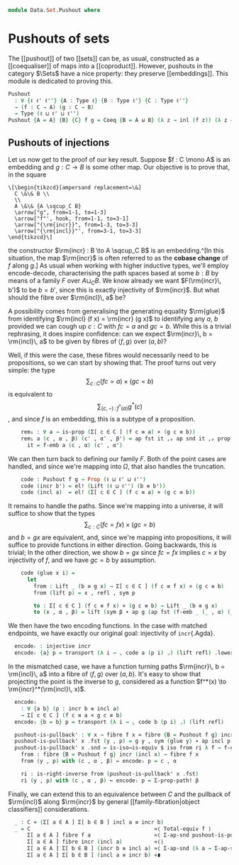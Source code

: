 <!--
```agda
open import 1Lab.Prelude

open import Data.Set.Coequaliser
open import Data.Sum
```
-->

```agda
module Data.Set.Pushout where
```

# Pushouts of sets

<!--
```agda
private variable
  ℓ ℓ' ℓ'' : Level
  A B C : Type ℓ
  f g : C → A

pattern incl x = inc (inl x)
pattern incr x = inc (inr x)
```
-->

The [[pushout]] of two [[sets]] can be, as usual, constructed as a
[[coequaliser]] of maps into a [[coproduct]]. However, pushouts in the
category $\Sets$ have a nice property: they preserve [[embeddings]].
This module is dedicated to proving this.

```agda
Pushout
  : ∀ {ℓ ℓ' ℓ''} {A : Type ℓ} {B : Type ℓ'} {C : Type ℓ''}
  → (f : C → A) (g : C → B)
  → Type (ℓ ⊔ ℓ' ⊔ ℓ'')
Pushout {A = A} {B} {C} f g = Coeq {B = A ⊎ B} (λ z → inl (f z)) (λ z → inr (g z))
```

<!--
```agda
swap-pushout : Pushout f g → Pushout g f
swap-pushout (incl x) = incr x
swap-pushout (incr x) = incl x
swap-pushout (glue x i) = glue x (~ i)
swap-pushout (squash x y p q i j) =
  let f = swap-pushout in squash (f x) (f y) (λ i → f (p i)) (λ i → f (q i)) i j

swap-swap : swap-pushout {f = f} {g = g} ∘ swap-pushout ≡ λ x → x
swap-swap = ext λ where
  (inl x) → refl
  (inr x) → refl

swap-pushout-is-equiv : is-equiv (swap-pushout {f = f} {g = g})
swap-pushout-is-equiv = is-iso→is-equiv $
  iso swap-pushout (happly swap-swap) (happly swap-swap)
```
-->

## Pushouts of injections

<!--
```agda
module
  _ {ℓ ℓ' ℓ''} {A : Type ℓ} {B : Type ℓ'} {C : Type ℓ''}
    ⦃ bset : H-Level B 2 ⦄
    (f : C → A) (g : C → B) (f-emb : is-embedding f)
    where
```
-->

Let us now get to the proof of our key result. Suppose $f : C \mono A$
is an embedding and $g : C \to B$ is some other map. Our objective is to
prove that, in the square

~~~{.quiver}
\[\begin{tikzcd}[ampersand replacement=\&]
  C \&\& B \\
  \\
  A \&\& {A \sqcup_C B}
  \arrow["g", from=1-1, to=1-3]
  \arrow["f"', hook, from=1-1, to=3-1]
  \arrow["{\rm{incr}}", from=1-3, to=3-3]
  \arrow["{\rm{incl}}"', from=3-1, to=3-3]
\end{tikzcd}\]
~~~

the constructor $\rm{incr} : B \to A \sqcup_C B$ is an embedding.^[In
this situation, the map $\rm{incr}$ is often referred to as the **cobase
change** of $f$ along $g$.] As usual when working with higher inductive
types, we'll employ encode-decode, characterising the path spaces based
at some $b : B$ by means of a family $F$ over $A \sqcup_C B$. We know
already we want $F(\rm{incr}\, b')$ to be $b = b'$, since this is
exactly injectivity of $\rm{incr}$. But what should the fibre over
$\rm{incl}\, a$ be?

A possibility comes from generalising the generating equality
$\rm{glue}$ from identifying $\rm{incl} (f x) = \rm{incr} (g x)$ to
identifying any $a$, $b$ provided we can cough up $c : C$ with $f c = a$
and $g c = b$. While this is a trivial rephrasing, it does inspire
confidence: can we expect $\rm{incr}\, b = \rm{incl}\, a$ to be given by
fibres of $\langle f, g \rangle$ over $(a, b)$?

Well, if this were the case, these fibres would necessarily need to
be propositions, so we can start by showing that. The proof turns out
very simple: the type $$\sum_{c\, :\, C} (f c = a) \times (g c = b)$$ is
equivalent to $$\sum_{(c,-)\, :\, f^*(a)} g^*(c)$$, and since $f$ is an
embedding, this is a subtype of a proposition.

<!--
```agda
  private module _ (b : B) where
```
-->

```agda
    rem₁ : ∀ a → is-prop (Σ[ c ∈ C ] (f c ≡ a) × (g c ≡ b))
    rem₁ a (c , α , β) (c' , α' , β') = ap fst it ,ₚ ap snd it ,ₚ prop! where
      it = f-emb a (c , α) (c' , α')
```

<!--
```agda
    instance
      rem₁' : ∀ {a n} → H-Level (Σ[ c ∈ C ] (f c ≡ a) × (g c ≡ b)) (suc n)
      rem₁' {a} = prop-instance (rem₁ a)
      {-# OVERLAPPING rem₁' #-}
```
-->

We can then turn back to defining our family $F$. Both of the point
cases are handled, and since we're mapping into $\Omega$, that also
handles the truncation.

```agda
    code : Pushout f g → Prop (ℓ ⊔ ℓ' ⊔ ℓ'')
    code (incr b') = el! (Lift (ℓ ⊔ ℓ'') (b ≡ b'))
    code (incl a)  = el! (Σ[ c ∈ C ] (f c ≡ a) × (g c ≡ b))
```

It remains to handle the paths. Since we're mapping into a universe, it
will suffice to show that the types
$$\sum_{c : C} (f c = f x) \times (g c = b)$$
and $b = g x$ are equivalent, and, since we're mapping into
propositions, it will suffice to provide functions in either direction.
Going backwards, this is trivial; In the other direction, we show $b =
g x$ since $f c = f x$ implies $c = x$ by injectivity of $f$, and
we have $g c = b$ by assumption.

```agda
    code (glue x i) =
      let
        from : Lift _ (b ≡ g x) → Σ[ c ∈ C ] (f c ≡ f x) × (g c ≡ b)
        from (lift p) = x , refl , sym p

        to : Σ[ c ∈ C ] (f c ≡ f x) × (g c ≡ b) → Lift _ (b ≡ g x)
        to (x , α , β) = lift (sym β ∙ ap g (ap fst (f-emb _ (_ , α) (_ , refl))))
```

<!--
```agda
      in n-ua
          {X = el! (Σ[ c ∈ C ] (f c ≡ f x) × (g c ≡ b))}
          {Y = el! (Lift (ℓ ⊔ ℓ'') (b ≡ g x))}
          (prop-ext! to from) i

    code (squash x y p q i j) = n-Type-is-hlevel 1
      (code x) (code y) (λ i → code (p i)) (λ i → code (q i)) i j
```
-->

We then have the two encoding functions. In the case with matched
endpoints, we have exactly our original goal: injectivity of
`incr`{.Agda}.

```agda
  encodeᵣ : injective incr
  encodeᵣ {a} p = transport (λ i → ⌞ code a (p i) ⌟) (lift refl) .lower
```

<!--
```agda
  f-inj→incr-inj : is-embedding {A = B} {B = Pushout f g} incr
  f-inj→incr-inj = injective→is-embedding! encodeᵣ
```
-->

In the mismatched case, we have a function turning paths $\rm{incr}\, b
= \rm{incl}\, a$ into a fibre of $\langle f, g \rangle$ over $(a, b)$.
It's easy to show that projecting the point is the inverse to $g$,
considered as a function $f^*(x) \to \rm{incr}^*(\rm{incl}\, x)$.

```agda
  encodeₗ
    : ∀ {a b} (p : incr b ≡ incl a)
    → Σ[ c ∈ C ] (f c ≡ a × g c ≡ b)
  encodeₗ {b = b} p = transport (λ i → ⌞ code b (p i) ⌟) (lift refl)

  pushout-is-pullback' : ∀ x → fibre f x ≃ fibre {B = Pushout f g} incr (incl x)
  pushout-is-pullback' x .fst (y , p) = g y , sym (glue y) ∙ ap incl p
  pushout-is-pullback' x .snd = is-iso→is-equiv $ iso from ri λ f → f-emb x _ _ where
    from : fibre {B = Pushout f g} incr (incl x) → fibre f x
    from (y , p) with (c , α , β) ← encodeₗ p = c , α

    ri : is-right-inverse from (pushout-is-pullback' x .fst)
    ri (y , p) with (c , α , β) ← encodeₗ p = Σ-prop-path! β
```

Finally, we can extend this to an equivalence between $C$ and the
pullback of $\rm{incl}$ along $\rm{incr}$ by general
[[family-fibration|object classifiers]] considerations.

```agda
  _ : C ≃ (Σ[ a ∈ A ] Σ[ b ∈ B ] incl a ≡ incr b)
  _ = C                                       ≃⟨ Total-equiv f ⟩
      Σ[ a ∈ A ] fibre f a                    ≃⟨ Σ-ap-snd pushout-is-pullback' ⟩
      Σ[ a ∈ A ] fibre incr (incl a)          ≃⟨⟩
      Σ[ a ∈ A ] Σ[ b ∈ B ] (incr b ≡ incl a) ≃⟨ Σ-ap-snd (λ a → Σ-ap-snd λ b → sym-equiv) ⟩
      Σ[ a ∈ A ] Σ[ b ∈ B ] (incl a ≡ incr b) ≃∎
```

<!--
```agda
  -- That equivalence computes like garbage on the third component, and
  -- we can do better:

  pushout-is-pullback : C ≃ (Σ[ a ∈ A ] Σ[ b ∈ B ] incl a ≡ incr b)
  pushout-is-pullback .fst x = f x , g x , glue x
  pushout-is-pullback .snd = is-iso→is-equiv (iso from ri λ x → refl) where
    module _ (x : _) (let β = x .snd .snd) where
      from : C
      from = encodeₗ (sym β) .fst

      ri : (f from , g from , glue from) ≡ (_ , _ , β)
      ri = encodeₗ (sym β) .snd .fst ,ₚ encodeₗ (sym β) .snd .snd ,ₚ prop!

module _ ⦃ aset : H-Level A 2 ⦄ (f : C → A) (g : C → B) (g-emb : is-embedding g) where
  g-inj→incl-inj : is-embedding {A = A} {B = Pushout f g} incl
  g-inj→incl-inj = ∘-is-embedding
    (is-equiv→is-embedding swap-pushout-is-equiv)
    (f-inj→incr-inj g f g-emb)
```
-->
